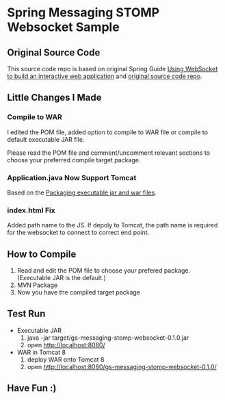 # Spring Messaging STOMP Websocket Sample

## Original Source Code
This source code repo is based on original Spring Guide [Using WebSocket to build an interactive web application](http://spring.io/guides/gs/messaging-stomp-websocket/) and [original source code repo](https://github.com/spring-guides/gs-messaging-stomp-websocket).

## Little Changes I Made

### Compile to WAR
I edited the POM file, added option to compile to WAR file or compile to default executable JAR file.

Please read the POM file and comment/uncomment relevant sections to choose your preferred compile target package.


### Application.java Now Support Tomcat
Based on the [Packaging executable jar and war files](http://docs.spring.io/spring-boot/docs/current/reference/htmlsingle/#build-tool-plugins-maven-packaging).


### index.html Fix
Added path name to the JS. If depoly to Tomcat, the path name is required for the websocket to connect to correct end point.


## How to Compile
1. Read and edit the POM file to choose your prefered package. (Executable JAR is the default.)
2. MVN Package
3. Now you have the compiled target package


## Test Run
* Executable JAR
  1. java -jar target/gs-messaging-stomp-websocket-0.1.0.jar
  2. open [http://localhost:8080/](http://localhost:8080/)
* WAR in Tomcat 8
  1. deploy WAR onto Tomcat 8
  2. open [http://localhost:8080/gs-messaging-stomp-websocket-0.1.0/](http://localhost:8080/gs-messaging-stomp-websocket-0.1.0/)
  
  
## Have Fun :)

